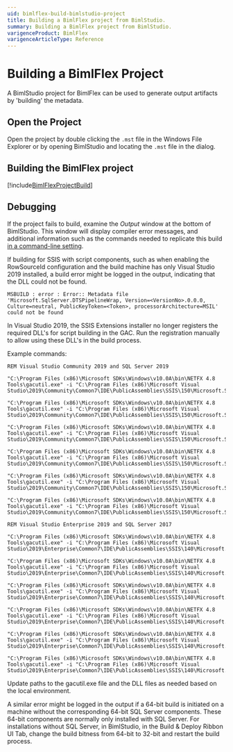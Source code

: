 ```yaml
---
uid: bimlflex-build-bimlstudio-project
title: Building a BimlFlex project from BimlStudio.
summary: Building a BimlFlex project from BimlStudio.
varigenceProduct: BimlFlex
varigenceArticleType: Reference
---
```

# Building a BimlFlex Project

A BimlStudio project for BimlFlex can be used to generate output artifacts by 'building' the metadata.

## Open the Project

Open the project by double clicking the `.mst` file in the Windows File Explorer or by opening BimlStudio and locating the `.mst` file in the dialog.

## Building the BimlFlex project

[!include[BimlFlexProjectBuild](../includes/_incl-header-bimlstudio-project-build.md)]

## Debugging

If the project fails to build, examine the *Output* window at the bottom of BimlStudio.
This window will display compiler error messages, and additional information such as the commands needed to replicate this build [in a command-line setting](xref:bimlflex-command-line-build).

If building for SSIS with script components, such as when enabling the RowSourceId configuration and the build machine has only Visual Studio 2019 installed, a build error might be logged in the output, indicating that the DLL could not be found.

`MSBUILD : error : Error:: Metadata file 'Microsoft.SqlServer.DTSPipelineWrap, Version=<VersionNo>.0.0.0, Culture=neutral, PublicKeyToken=<Token>, processorArchitecture=MSIL' could not be found`

In Visual Studio 2019, the SSIS Extensions installer no longer registers the required DLL's for script building in the GAC. Run the registration manually to allow using these DLL's in the build process.

Example commands:

```dos
REM Visual Studio Community 2019 and SQL Server 2019

"C:\Program Files (x86)\Microsoft SDKs\Windows\v10.0A\bin\NETFX 4.8 Tools\gacutil.exe" -i "C:\Program Files (x86)\Microsoft Visual Studio\2019\Community\Common7\IDE\PublicAssemblies\SSIS\150\Microsoft.SqlServer.DTSPipelineWrap.dll"

"C:\Program Files (x86)\Microsoft SDKs\Windows\v10.0A\bin\NETFX 4.8 Tools\gacutil.exe" -i "C:\Program Files (x86)\Microsoft Visual Studio\2019\Community\Common7\IDE\PublicAssemblies\SSIS\150\Microsoft.SqlServer.DTSRuntimeWrap.dll"

"C:\Program Files (x86)\Microsoft SDKs\Windows\v10.0A\bin\NETFX 4.8 Tools\gacutil.exe" -i "C:\Program Files (x86)\Microsoft Visual Studio\2019\Community\Common7\IDE\PublicAssemblies\SSIS\150\Microsoft.SqlServer.ManagedDTS.dll"

"C:\Program Files (x86)\Microsoft SDKs\Windows\v10.0A\bin\NETFX 4.8 Tools\gacutil.exe" -i "C:\Program Files (x86)\Microsoft Visual Studio\2019\Community\Common7\IDE\PublicAssemblies\SSIS\150\Microsoft.SqlServer.PipelineHost.dll"

"C:\Program Files (x86)\Microsoft SDKs\Windows\v10.0A\bin\NETFX 4.8 Tools\gacutil.exe" -i "C:\Program Files (x86)\Microsoft Visual Studio\2019\Community\Common7\IDE\PublicAssemblies\SSIS\150\Microsoft.SqlServer.ScriptTask.dll"

"C:\Program Files (x86)\Microsoft SDKs\Windows\v10.0A\bin\NETFX 4.8 Tools\gacutil.exe" -i "C:\Program Files (x86)\Microsoft Visual Studio\2019\Community\Common7\IDE\PublicAssemblies\SSIS\150\Microsoft.SqlServer.TxScript.dll"

REM Visual Studio Enterprise 2019 and SQL Server 2017

"C:\Program Files (x86)\Microsoft SDKs\Windows\v10.0A\bin\NETFX 4.8 Tools\gacutil.exe" -i "C:\Program Files (x86)\Microsoft Visual Studio\2019\Enterprise\Common7\IDE\PublicAssemblies\SSIS\140\Microsoft.SqlServer.DTSPipelineWrap.dll"

"C:\Program Files (x86)\Microsoft SDKs\Windows\v10.0A\bin\NETFX 4.8 Tools\gacutil.exe" -i "C:\Program Files (x86)\Microsoft Visual Studio\2019\Enterprise\Common7\IDE\PublicAssemblies\SSIS\140\Microsoft.SqlServer.DTSRuntimeWrap.dll"

"C:\Program Files (x86)\Microsoft SDKs\Windows\v10.0A\bin\NETFX 4.8 Tools\gacutil.exe" -i "C:\Program Files (x86)\Microsoft Visual Studio\2019\Enterprise\Common7\IDE\PublicAssemblies\SSIS\140\Microsoft.SqlServer.ManagedDTS.dll"

"C:\Program Files (x86)\Microsoft SDKs\Windows\v10.0A\bin\NETFX 4.8 Tools\gacutil.exe" -i "C:\Program Files (x86)\Microsoft Visual Studio\2019\Enterprise\Common7\IDE\PublicAssemblies\SSIS\140\Microsoft.SqlServer.PipelineHost.dll"

"C:\Program Files (x86)\Microsoft SDKs\Windows\v10.0A\bin\NETFX 4.8 Tools\gacutil.exe" -i "C:\Program Files (x86)\Microsoft Visual Studio\2019\Enterprise\Common7\IDE\PublicAssemblies\SSIS\140\Microsoft.SqlServer.ScriptTask.dll"

"C:\Program Files (x86)\Microsoft SDKs\Windows\v10.0A\bin\NETFX 4.8 Tools\gacutil.exe" -i "C:\Program Files (x86)\Microsoft Visual Studio\2019\Enterprise\Common7\IDE\PublicAssemblies\SSIS\140\Microsoft.SqlServer.TxScript.dll"
```

Update paths to the gacutil.exe file and the DLL files as needed based on the local environment.

A similar error might be logged in the output if a 64-bit build is initiated on a machine without the corresponding 64-bit SQL Server components. These 64-bit components are normally only installed with SQL Server. For installations without SQL Server, in BimlStudio, in the Build & Deploy Ribbon UI Tab, change the build bitness from 64-bit to 32-bit and restart the build process.

